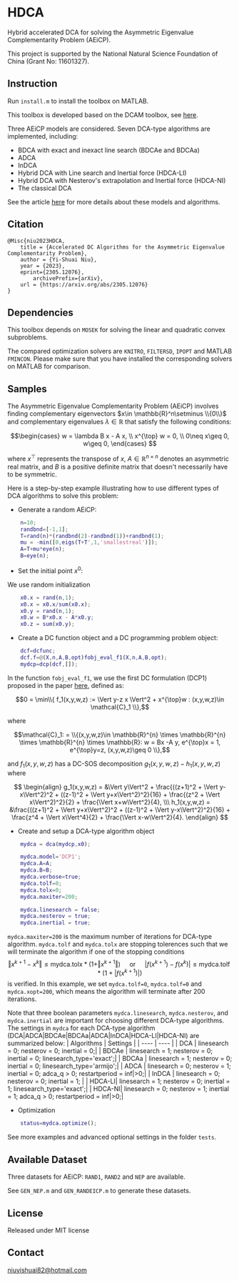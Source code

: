 # HDCA
Hybrid accelerated DCA for solving the Asymmetric Eigenvalue Complementarity Problem (AEiCP).

This project is supported by the National Natural Science Foundation of China (Grant No: 11601327).

## Instruction

Run `install.m` to install the toolbox on MATLAB.

This toolbox is developed based on the DCAM toolbox, see [here](https://github.com/niuyishuai/DCAM).

Three AEiCP models are considered. Seven DCA-type algorithms are implemented, including: 
* BDCA with exact and inexact line search (BDCAe and BDCAa)
* ADCA
* InDCA
* Hybrid DCA with Line search and Inertial force (HDCA-LI)
* Hybrid DCA with Nesterov's extrapolation and Inertial force (HDCA-NI)
* The classical DCA

See the article [here](https://arxiv.org/abs/2305.12076) for more details about these models and algorithms.

## Citation

```
@Misc{niu2023HDCA,
	title = {Accelerated DC Algorithms for the Asymmetric Eigenvalue Complementarity Problem},
	author = {Yi-Shuai Niu},	
	year = {2023},
	eprint={2305.12076},
        archivePrefix={arXiv},
	url = {https://arxiv.org/abs/2305.12076}
}
```

## Dependencies

This toolbox depends on `MOSEK` for solving the linear and quadratic convex subproblems.

The compared optimization solvers are `KNITRO`, `FILTERSD`, `IPOPT` and MATLAB `FMINCON`. Please make sure that you have installed the corresponding solvers on MATLAB for comparison.


## Samples

The Asymmetric Eigenvalue Complementarity Problem (AEiCP) involves finding complementary eigenvectors $x\in \mathbb{R}^n\setminus \\{0\\}$ and complementary eigenvalues $\lambda\in \mathbb{R}$ that satisfy the following conditions: 

$$\begin{cases}
    w = \lambda B   x - A  x, \\
    x^{\top}  w = 0, \\
    0\neq x\geq 0, w\geq 0,
\end{cases}
$$

where $x^{\top}$ represents the transpose of $x$, $A\in \mathbb{R}^{n\times n}$ denotes an asymmetric real matrix, and $B$ is a positive definite matrix that doesn't necessarily have to be symmetric.

Here is a step-by-step example illustrating how to use different types of DCA algorithms to solve this problem:

* Generate a random AEiCP:
``` Matlab
    n=10;
    randbnd=[-1,1];
    T=rand(n)*(randbnd(2)-randbnd(1))+randbnd(1);
    mu = -min([0,eigs(T+T',1,'smallestreal')]);
    A=T+mu*eye(n);
    B=eye(n);
```

* Set the initial point $x^0$:

We use random initialization 

``` Matlab
    x0.x = rand(n,1);
    x0.x = x0.x/sum(x0.x);
    x0.y = rand(n,1);
    x0.w = B*x0.x - A*x0.y;
    x0.z = sum(x0.y);
```

* Create a DC function object and a DC programming problem object:
``` Matlab
    dcf=dcfunc;
    dcf.f=@(X,n,A,B,opt)fobj_eval_f1(X,n,A,B,opt);
    mydcp=dcp(dcf,[]);
```
In the function `fobj_eval_f1`, we use the first DC formulation (DCP1) proposed in the paper [here](https://arxiv.org/abs/2305.12076), defined as:

$$0 = \min\\{ f_1(x,y,w,z) := \Vert y-z x \Vert^2 + x^{\top}w :  (x,y,w,z)\in \mathcal{C}_1 \\},$$

where 

$$\mathcal{C}_1: = \\{(x,y,w,z)\in  \mathbb{R}^{n} \times \mathbb{R}^{n} \times \mathbb{R}^{n} \times \mathbb{R}: w = Bx -A y, e^{\top}x = 1, e^{\top}y=z, (x,y,w,z)\geq 0 \\},$$

and $f_1(x,y,w,z)$ has a DC-SOS decomposition $g_1(x,y,w,z) - h_1(x,y,w,z)$ where 

$$
\begin{align}
g_1(x,y,w,z) = &\Vert y\Vert^2 + \frac{((z+1)^2 + \Vert y-x\Vert^2)^2 + ((z-1)^2 + \Vert y+x\Vert^2)^2}{16} + \frac{(z^2 	+ \Vert x\Vert^2)^2}{2} + \frac{\Vert x+w\Vert^2}{4}, \\\
h_1(x,y,w,z) = &\frac{((z+1)^2 + \Vert y+x\Vert^2)^2 + ((z-1)^2 + \Vert y-x\Vert^2)^2}{16} + \frac{z^4 + \Vert x\Vert^4}{2} + \frac{\Vert x-w\Vert^2}{4}.
\end{align}
$$

* Create and setup a DCA-type algorithm object
``` Matlab 
	mydca = dca(mydcp,x0);

	mydca.model='DCP1';	
	mydca.A=A;
	mydca.B=B;
	mydca.verbose=true;
	mydca.tolf=0;
	mydca.tolx=0;
	mydca.maxiter=200;

	mydca.linesearch = false;
	mydca.nesterov = true;
	mydca.inertial = true;
```
`mydca.maxiter=200` is the maximum number of iterations for DCA-type algorithm.
`mydca.tolf` and `mydca.tolx` are stopping tolerences such that we will terminate the algorithm if one of the stopping conditions
$$\Vert x^{k+1}-x^k\Vert\leq \text{mydca.tolx} * (1+\Vert x^{k+1}\Vert) \quad \text{ or } \quad |f(x^{k+1})-f(x^k)|\leq \text{mydca.tolf} * (1+|f(x^{k+1})|)$$
is verified. In this example, we set `mydca.tolf=0`, `mydca.tolf=0` and `mydca.xopt=200`, which means the algorithm will terminate after 200 iterations.

Note that three boolean parameters `mydca.linesearch`, `mydca.nesterov`, and `mydca.inertial` are important for choosing different DCA-type algorithms. The settings in `mydca` for each DCA-type algorithm (DCA|ADCA|BDCAe|BDCAa|ADCA|InDCA|HDCA-LI|HDCA-NI) are summarized below:
|  Algorithms   | Settings  |
|  ----  | ----  |
| DCA | linesearch = 0; nesterov = 0; inertial = 0;|
| BDCAe | linesearch = 1; nesterov = 0; inertial = 0; linesearch_type='exact';|
| BDCAa | linesearch = 1; nesterov = 0; inertial = 0; linesearch_type='armijo';|
| ADCA  | linesearch = 0; nesterov = 1; inertial = 0; adca_q > 0; restartperiod = inf\|>0;|
| InDCA | linesearch = 0; nesterov = 0; inertial = 1; |
| HDCA-LI| linesearch = 1; nesterov = 0; inertial = 1; linesearch_type='exact';|
| HDCA-NI| linesearch = 0; nesterov = 1; inertial = 1; adca_q > 0; restartperiod = inf\|>0;|

* Optimization
``` Matlab 
	status=mydca.optimize();
```

See more examples and advanced optional settings in the folder `tests`.

## Available Dataset
Three datasets for AEiCP: `RAND1`, `RAND2` and `NEP` are available. 

See `GEN_NEP.m` and `GEN_RANDEICP.m` to generate these datasets.

## License

Released under MIT license

## Contact

niuyishuai82@hotmail.com
